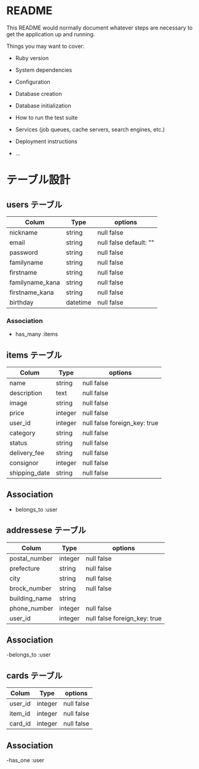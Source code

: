 # README

This README would normally document whatever steps are necessary to get the
application up and running.

Things you may want to cover:

* Ruby version

* System dependencies

* Configuration

* Database creation

* Database initialization

* How to run the test suite

* Services (job queues, cache servers, search engines, etc.)

* Deployment instructions

* ...

# テーブル設計

## users テーブル

| Colum           | Type     | options      |
|-----------------|----------|--------------|
| nickname        | string   | null false   |
| email           | string   | null false default: "" |
| password        | string   | null false   |
| familyname      | string   | null false   |
| firstname       | string   | null false   |
| familyname_kana | string   | null false   |
| firstname_kana  | string   | null false   |
| birthday        | datetime | null false   |

### Association
- has_many :items

## items テーブル

| Colum         | Type    | options       |
|---------------|---------|---------------|
| name          | string  | null false    |
| description   | text    | null false    |
| image         | string  | null false    |
| price         | integer | null false    |
| user_id       | integer | null false  foreign_key: true |
| category      | string  | null false    |
| status        | string   | null false   |
| delivery_fee  | string   | null false   |
| consignor     | integer  | null false   |
| shipping_date | string   | null false   |

## Association
- belongs_to :user

## addressese テーブル

| Colum           | Type     | options      |
|-----------------|----------|--------------|
| postal_number   | integer  | null false   |
| prefecture      | string   | null false   |
| city            | string   | null false   |
| brock_number    | string   | null false   |
| building_name   | string   |              |
| phone_number    | integer  | null false   |
| user_id         | integer  | null false  foreign_key: true |

## Association
-belongs_to :user

## cards テーブル

| Colum     | Type    | options    |
|-----------|---------|------------|
| user_id   | integer | null false |
| item_id   | integer | null false |
| card_id   | integer | null false |

## Association
-has_one :user

